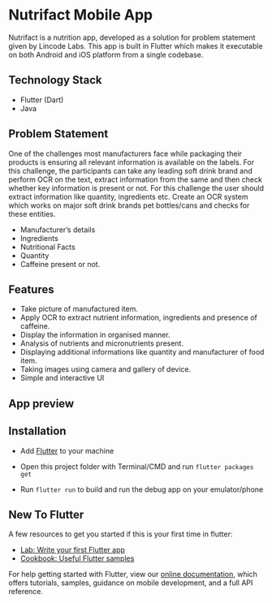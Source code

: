 # Nutrifact Mobile App

Nutrifact is a nutrition app, developed as a solution for problem statement given by Lincode Labs. This app is built in Flutter which makes it executable on both Android and iOS platform from a single codebase.



## Technology Stack
- Flutter (Dart)
- Java

## Problem Statement
One of the challenges most manufacturers face while packaging their products is ensuring all
relevant information is available on the labels.
For this challenge, the participants can take any leading soft drink brand and perform OCR on
the text, extract information from the same and then check whether key information is present
or not.
For this challenge the user should extract information like quantity, ingredients etc.
Create an OCR system which works on major soft drink brands pet bottles/cans and checks for
these entities.
- Manufacturer’s details
-  Ingredients
-  Nutritional Facts
-  Quantity
-  Caffeine present or not.

## Features
- Take picture of manufactured  item.
- Apply OCR to extract nutrient information, ingredients and presence of caffeine.
- Display the information in organised manner.
- Analysis of nutrients and micronutrients present.
- Displaying additional informations like quantity and manufacturer of food item.
- Taking images using camera and gallery of device.
- Simple and interactive UI

## App preview



## Installation

- Add [Flutter](https://flutter.dev/docs/get-started/install) to your machine

- Open this project folder with Terminal/CMD and run `flutter packages get`

- Run `flutter run` to build and run the debug app on your emulator/phone

## New To Flutter
A few resources to get you started if this is your first time in flutter:

- [Lab: Write your first Flutter app](https://flutter.dev/docs/get-started/codelab)
- [Cookbook: Useful Flutter samples](https://flutter.dev/docs/cookbook)

For help getting started with Flutter, view our
[online documentation](https://flutter.dev/docs), which offers tutorials,
samples, guidance on mobile development, and a full API reference.


